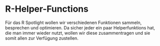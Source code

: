 # R-Helper-Functions
Für das R Spotlight wollen wir verschiedenen Funktionen sammeln, besprechen und optimieren.  Da sicher jeder ein paar Helperfunktions hat, die man immer wieder nutzt, wollen wir diese zusammentragen und sie somit allen zur Verfügung zustellen.
